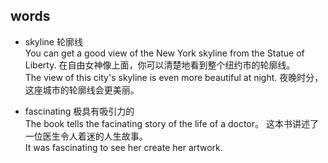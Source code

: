 ## words
* skyline 轮廓线  
You can get a good view of the New York skyline from the Statue of Liberty. 在自由女神像上面，你可以清楚地看到整个纽约市的轮廓线。  
The view of this city's skyline is even more beautiful at night. 夜晚时分，这座城市的轮廓线会更美丽。  

* fascinating 极具有吸引力的   
The book tells the facinating story of the life of a doctor。 这本书讲述了一位医生令人着迷的人生故事。  
It was fascinating to see her create her artwork. 
